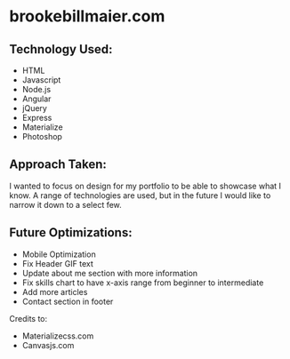 # brookebillmaier.com

## Technology Used:
* HTML
* Javascript
* Node.js
* Angular
* jQuery
* Express
* Materialize
* Photoshop

## Approach Taken:
I wanted to focus on design for my portfolio to be able to showcase what I know. A range of technologies are used, but in the future I would like to narrow it down to a select few.


## Future Optimizations:
  * Mobile Optimization
  * Fix Header GIF text
  * Update about me section with more information
  * Fix skills chart to have x-axis range from beginner to intermediate
  * Add more articles
  * Contact section in footer


Credits to:
* Materializecss.com
* Canvasjs.com
